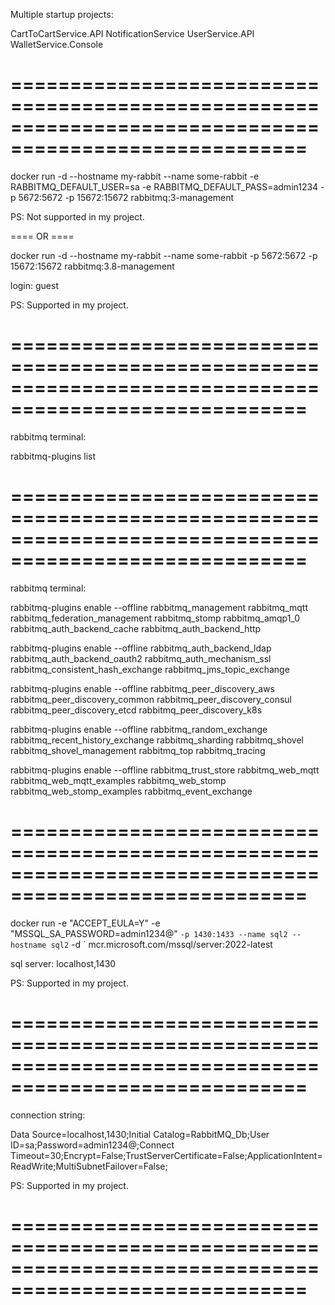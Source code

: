 Multiple startup projects:

CartToCartService.API
NotificationService
UserService.API
WalletService.Console

=======================================================================================================
=======================================================================================================

docker run -d --hostname my-rabbit --name some-rabbit -e RABBITMQ_DEFAULT_USER=sa -e RABBITMQ_DEFAULT_PASS=admin1234 -p 5672:5672 -p 15672:15672 rabbitmq:3-management

PS: Not supported in my project.

==== OR ====

docker run -d --hostname my-rabbit --name some-rabbit -p 5672:5672 -p 15672:15672 rabbitmq:3.8-management

login: guest

PS: Supported in my project.

=======================================================================================================
=======================================================================================================

rabbitmq terminal: 

rabbitmq-plugins list

=======================================================================================================
=======================================================================================================

rabbitmq terminal: 

rabbitmq-plugins enable --offline rabbitmq_management rabbitmq_mqtt rabbitmq_federation_management rabbitmq_stomp rabbitmq_amqp1_0 rabbitmq_auth_backend_cache rabbitmq_auth_backend_http     

rabbitmq-plugins enable --offline rabbitmq_auth_backend_ldap rabbitmq_auth_backend_oauth2 rabbitmq_auth_mechanism_ssl rabbitmq_consistent_hash_exchange rabbitmq_jms_topic_exchange 

rabbitmq-plugins enable --offline rabbitmq_peer_discovery_aws rabbitmq_peer_discovery_common rabbitmq_peer_discovery_consul rabbitmq_peer_discovery_etcd rabbitmq_peer_discovery_k8s

rabbitmq-plugins enable --offline rabbitmq_random_exchange rabbitmq_recent_history_exchange rabbitmq_sharding rabbitmq_shovel rabbitmq_shovel_management rabbitmq_top rabbitmq_tracing

rabbitmq-plugins enable --offline rabbitmq_trust_store rabbitmq_web_mqtt rabbitmq_web_mqtt_examples rabbitmq_web_stomp rabbitmq_web_stomp_examples rabbitmq_event_exchange

=======================================================================================================
=======================================================================================================

docker run -e "ACCEPT_EULA=Y" -e "MSSQL_SA_PASSWORD=admin1234@" `-p 1430:1433 --name sql2 --hostname sql2` -d ` mcr.microsoft.com/mssql/server:2022-latest

sql server: localhost,1430

PS: Supported in my project.

=======================================================================================================
=======================================================================================================

connection string: 

Data Source=localhost,1430;Initial Catalog=RabbitMQ_Db;User ID=sa;Password=admin1234@;Connect Timeout=30;Encrypt=False;TrustServerCertificate=False;ApplicationIntent=ReadWrite;MultiSubnetFailover=False;

PS: Supported in my project.

=======================================================================================================
=======================================================================================================

